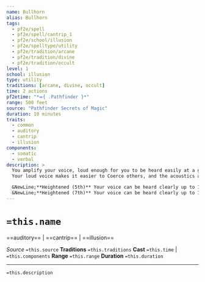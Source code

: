 ```yaml
---
name: Bullhorn
alias: Bullhorn
tags:
  - pf2e/spell
  - pf2e/spell/cantrip_1
  - pf2e/school/illusion
  - pf2e/spelltype/utility
  - pf2e/tradition/arcane
  - pf2e/tradition/divine
  - pf2e/tradition/occult
level: 1
school: illusion
type: utility
traditions: [arcane, divine, occult]
time: 2 actions
pf2etime: "*⬺{ .Pathfinder }*"
range: 500 feet
source: "Pathfinder Secrets of Magic"
duration: 10 minutes
traits:
  - common
  - auditory
  - cantrip
  - illusion
components:
  - somatic
  - verbal
description: >
  You amplify your voice, loud enough for you to be heard easily at a great distance. For the duration, your voice can be heard loudly and clearly by all listeners within 500 feet, even if other ambient noise would otherwise block the sound. Despite the volume, this doesn't make your voice jarring or distracting. This doesn't increase the range or area of other auditory or linguistic effects, and physical barriers such as walls and doors still block or muffle your voice as normal.
  Your loud voice makes it easier to Coerce others, and the acoustics assist in Performing at a large venue. You gain a +1 status bonus to checks to Coerce and auditory Performance checks to Perform at a large venue. You can Dismiss the spell.

  &NewLine;**Heightened (5th)** Your voice can be heard clearly up to 1,200 feet away.
  &NewLine;**Heightened (7th)** Your voice can be heard clearly up to 1 mile away.
---
```

# `=this.name`
==auditory== | ==cantrip== | ==illusion==

*Source* `=this.source`
**Traditions** `=this.traditions`
**Cast** `=this.time` | `=this.components`
**Range** `=this.range`
**Duration** `=this.duration`

***
`=this.description`
